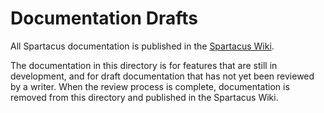 # Documentation Drafts

All Spartacus documentation is published in the [Spartacus Wiki](https://github.com/SAP/cloud-commerce-spartacus-storefront/wiki).

The documentation in this directory is for features that are still in development, and for draft documentation that has not yet been reviewed by a writer. When the review process is complete, documentation is removed from this directory and published in the Spartacus Wiki.